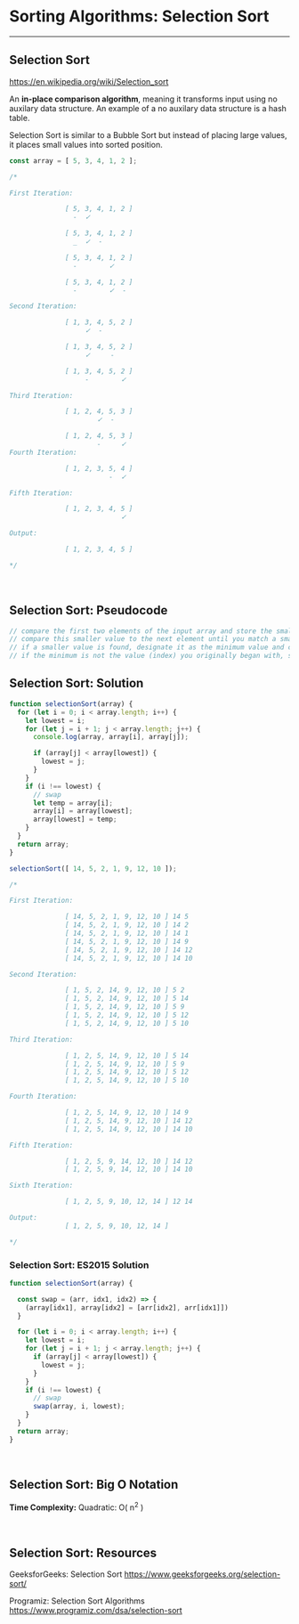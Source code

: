 # Sorting Algorithms: Selection Sort

---

## Selection Sort

<https://en.wikipedia.org/wiki/Selection_sort>

An **in-place comparison algorithm**, meaning it transforms input using no auxilary data structure. An example of a no auxilary data structure is a hash table.

Selection Sort is similar to a Bubble Sort but instead of placing large values, it places small values into sorted position.

```js
const array = [ 5, 3, 4, 1, 2 ];

/*

First Iteration:

              [ 5, 3, 4, 1, 2 ]
                -  ✓

              [ 5, 3, 4, 1, 2 ]
                _  ✓  -

              [ 5, 3, 4, 1, 2 ]
                -        ✓

              [ 5, 3, 4, 1, 2 ]
                -        ✓  -

Second Iteration:

              [ 1, 3, 4, 5, 2 ]
                   ✓  -

              [ 1, 3, 4, 5, 2 ]
                   ✓     -

              [ 1, 3, 4, 5, 2 ]
                   -        ✓

Third Iteration:

              [ 1, 2, 4, 5, 3 ]
                      ✓  -

              [ 1, 2, 4, 5, 3 ]
                      -     ✓
Fourth Iteration:

              [ 1, 2, 3, 5, 4 ]
                         -  ✓

Fifth Iteration:

              [ 1, 2, 3, 4, 5 ]
                            ✓

Output:

              [ 1, 2, 3, 4, 5 ]

*/
```

</br>

## Selection Sort: Pseudocode

```js
// compare the first two elements of the input array and store the smaller value
// compare this smaller value to the next element until you match a smaller value
// if a smaller value is found, designate it as the minimum value and continue
// if the minimum is not the value (index) you originally began with, swap values
```

## Selection Sort: Solution

```js
function selectionSort(array) {
  for (let i = 0; i < array.length; i++) {
    let lowest = i;
    for (let j = i + 1; j < array.length; j++) {
      console.log(array, array[i], array[j]);

      if (array[j] < array[lowest]) {
        lowest = j;
      }  
    }
    if (i !== lowest) {
      // swap
      let temp = array[i];
      array[i] = array[lowest];
      array[lowest] = temp;
    }
  }
  return array;
}

selectionSort([ 14, 5, 2, 1, 9, 12, 10 ]);

/*

First Iteration:

              [ 14, 5, 2, 1, 9, 12, 10 ] 14 5
              [ 14, 5, 2, 1, 9, 12, 10 ] 14 2
              [ 14, 5, 2, 1, 9, 12, 10 ] 14 1
              [ 14, 5, 2, 1, 9, 12, 10 ] 14 9
              [ 14, 5, 2, 1, 9, 12, 10 ] 14 12
              [ 14, 5, 2, 1, 9, 12, 10 ] 14 10

Second Iteration:

              [ 1, 5, 2, 14, 9, 12, 10 ] 5 2
              [ 1, 5, 2, 14, 9, 12, 10 ] 5 14
              [ 1, 5, 2, 14, 9, 12, 10 ] 5 9
              [ 1, 5, 2, 14, 9, 12, 10 ] 5 12
              [ 1, 5, 2, 14, 9, 12, 10 ] 5 10

Third Iteration:

              [ 1, 2, 5, 14, 9, 12, 10 ] 5 14
              [ 1, 2, 5, 14, 9, 12, 10 ] 5 9
              [ 1, 2, 5, 14, 9, 12, 10 ] 5 12
              [ 1, 2, 5, 14, 9, 12, 10 ] 5 10

Fourth Iteration:

              [ 1, 2, 5, 14, 9, 12, 10 ] 14 9
              [ 1, 2, 5, 14, 9, 12, 10 ] 14 12
              [ 1, 2, 5, 14, 9, 12, 10 ] 14 10

Fifth Iteration:

              [ 1, 2, 5, 9, 14, 12, 10 ] 14 12
              [ 1, 2, 5, 9, 14, 12, 10 ] 14 10

Sixth Iteration:

              [ 1, 2, 5, 9, 10, 12, 14 ] 12 14

Output:
              [ 1, 2, 5, 9, 10, 12, 14 ]

*/
```

### Selection Sort: ES2015 Solution

```js
function selectionSort(array) {

  const swap = (arr, idx1, idx2) => {
    (array[idx1], array[idx2] = [arr[idx2], arr[idx1]])
  }

  for (let i = 0; i < array.length; i++) {
    let lowest = i;
    for (let j = i + 1; j < array.length; j++) {
      if (array[j] < array[lowest]) {
        lowest = j;
      }  
    }
    if (i !== lowest) {
      // swap
      swap(array, i, lowest);
    }
  }
  return array;
}
```

<br>

## Selection Sort: Big O Notation

**Time Complexity:**
Quadratic: O( n<sup>2</sup> )

</br>

## Selection Sort: Resources

GeeksforGeeks: Selection Sort
<https://www.geeksforgeeks.org/selection-sort/>

Programiz: Selection Sort Algorithms
<https://www.programiz.com/dsa/selection-sort>
